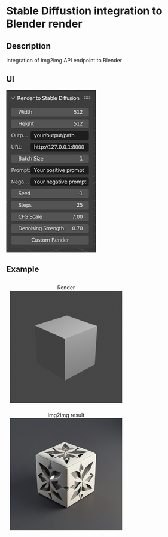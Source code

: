 # Stable Diffustion integration to Blender render
## Description

Integration of img2img API endpoint to Blender

## UI
![Alt Text](ui.JPG)

## Example

<p align="center">
  <div style="display: inline-block; margin: 10px;">
    <div style="text-align: center;">Render</div>
    <img src="examples/Render.png" alt="Image 1" width="300px" />
  </div>
  <div style="display: inline-block; margin: 10px;">
    <div style="text-align: center;">img2img result</div>
    <img src="examples/sd_result.png" alt="Image 2" width="300px" />
  </div>
</p>

